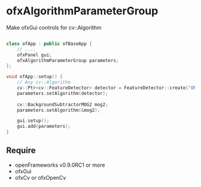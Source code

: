 # ofxAlgorithmParameterGroup

Make ofxGui controls for cv::Algorithm

```c++

class ofApp : public ofBaseApp {
	// ....
	ofxPanel gui;
	ofxAlgorithmParameterGroup parameters;
};

void ofApp::setup() {
	// Any cv::Algorithm
	cv::Ptr<cv::FeatureDetector> detector = FeatureDetector::create("ORB");
	parameters.setAlgorithm(detector);
	
	cv::BackgroundSubtractorMOG2 mog2;
	parameters.setAlgorithm(&mog2);

	gui.setup();
	gui.add(parameters);
}
```

## Require

- openFrameworks v0.9.0RC1 or more
- ofxGui
- ofxCv or ofxOpenCv
